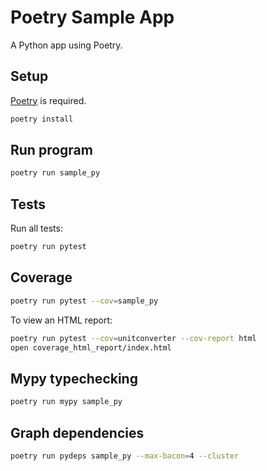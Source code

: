 # Poetry Sample App

A Python app using Poetry.

## Setup

[Poetry](https://python-poetry.org/) is required.

```bash
poetry install
```

## Run program

```bash
poetry run sample_py
```

## Tests

Run all tests:

```bash
poetry run pytest
```

## Coverage

```bash
poetry run pytest --cov=sample_py
```

To view an HTML report:

```bash
poetry run pytest --cov=unitconverter --cov-report html
open coverage_html_report/index.html
```

## Mypy typechecking

```bash
poetry run mypy sample_py
```

## Graph dependencies

```bash
poetry run pydeps sample_py --max-bacon=4 --cluster
```